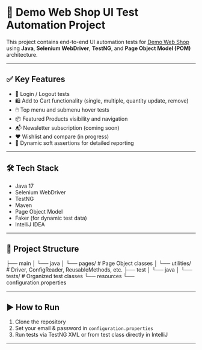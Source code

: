 # 🧪 Demo Web Shop UI Test Automation Project

This project contains end-to-end UI automation tests for [Demo Web Shop](https://demowebshop.tricentis.com) using **Java**, **Selenium WebDriver**, **TestNG**, and **Page Object Model (POM)** architecture.

---

## ✅ Key Features

- 🔐 Login / Logout tests
- 🛍️ Add to Cart functionality (single, multiple, quantity update, remove)
- 🖱️ Top menu and submenu hover tests
- 📦 Featured Products visibility and navigation
- 📬 Newsletter subscription (coming soon)
- ❤️ Wishlist and compare (in progress)
- 💬 Dynamic soft assertions for detailed reporting

---

## 🛠️ Tech Stack

- Java 17  
- Selenium WebDriver  
- TestNG  
- Maven  
- Page Object Model  
- Faker (for dynamic test data)  
- IntelliJ IDEA

---

## 📁 Project Structure
├── main
│ └── java
│ └── pages/ # Page Object classes
│ └── utilities/ # Driver, ConfigReader, ReusableMethods, etc.
├── test
│ └── java
│ └── tests/ # Organized test classes
└── resources
└── configuration.properties

---

## ▶️ How to Run

1. Clone the repository  
2. Set your email & password in `configuration.properties`  
3. Run tests via TestNG XML or from test class directly in IntelliJ

---

